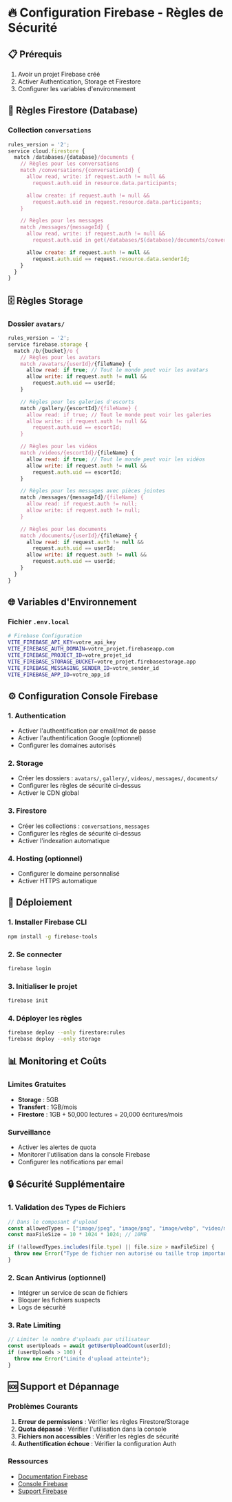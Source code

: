 # 🔥 Configuration Firebase - Règles de Sécurité

## 📋 Prérequis

1. Avoir un projet Firebase créé
2. Activer Authentication, Storage et Firestore
3. Configurer les variables d'environnement

## 🔐 Règles Firestore (Database)

### Collection `conversations`

```javascript
rules_version = '2';
service cloud.firestore {
  match /databases/{database}/documents {
    // Règles pour les conversations
    match /conversations/{conversationId} {
      allow read, write: if request.auth != null &&
        request.auth.uid in resource.data.participants;

      allow create: if request.auth != null &&
        request.auth.uid in request.resource.data.participants;
    }

    // Règles pour les messages
    match /messages/{messageId} {
      allow read, write: if request.auth != null &&
        request.auth.uid in get(/databases/$(database)/documents/conversations/$(resource.data.conversationId)).data.participants;

      allow create: if request.auth != null &&
        request.auth.uid == request.resource.data.senderId;
    }
  }
}
```

## 🗄️ Règles Storage

### Dossier `avatars/`

```javascript
rules_version = '2';
service firebase.storage {
  match /b/{bucket}/o {
    // Règles pour les avatars
    match /avatars/{userId}/{fileName} {
      allow read: if true; // Tout le monde peut voir les avatars
      allow write: if request.auth != null &&
        request.auth.uid == userId;
    }

    // Règles pour les galeries d'escorts
    match /gallery/{escortId}/{fileName} {
      allow read: if true; // Tout le monde peut voir les galeries
      allow write: if request.auth != null &&
        request.auth.uid == escortId;
    }

    // Règles pour les vidéos
    match /videos/{escortId}/{fileName} {
      allow read: if true; // Tout le monde peut voir les vidéos
      allow write: if request.auth != null &&
        request.auth.uid == escortId;
    }

    // Règles pour les messages avec pièces jointes
    match /messages/{messageId}/{fileName} {
      allow read: if request.auth != null;
      allow write: if request.auth != null;
    }

    // Règles pour les documents
    match /documents/{userId}/{fileName} {
      allow read: if request.auth != null &&
        request.auth.uid == userId;
      allow write: if request.auth != null &&
        request.auth.uid == userId;
    }
  }
}
```

## 🌐 Variables d'Environnement

### Fichier `.env.local`

```bash
# Firebase Configuration
VITE_FIREBASE_API_KEY=votre_api_key
VITE_FIREBASE_AUTH_DOMAIN=votre_projet.firebaseapp.com
VITE_FIREBASE_PROJECT_ID=votre_projet_id
VITE_FIREBASE_STORAGE_BUCKET=votre_projet.firebasestorage.app
VITE_FIREBASE_MESSAGING_SENDER_ID=votre_sender_id
VITE_FIREBASE_APP_ID=votre_app_id
```

## ⚙️ Configuration Console Firebase

### 1. Authentication

- Activer l'authentification par email/mot de passe
- Activer l'authentification Google (optionnel)
- Configurer les domaines autorisés

### 2. Storage

- Créer les dossiers : `avatars/`, `gallery/`, `videos/`, `messages/`, `documents/`
- Configurer les règles de sécurité ci-dessus
- Activer le CDN global

### 3. Firestore

- Créer les collections : `conversations`, `messages`
- Configurer les règles de sécurité ci-dessus
- Activer l'indexation automatique

### 4. Hosting (optionnel)

- Configurer le domaine personnalisé
- Activer HTTPS automatique

## 🚀 Déploiement

### 1. Installer Firebase CLI

```bash
npm install -g firebase-tools
```

### 2. Se connecter

```bash
firebase login
```

### 3. Initialiser le projet

```bash
firebase init
```

### 4. Déployer les règles

```bash
firebase deploy --only firestore:rules
firebase deploy --only storage
```

## 📊 Monitoring et Coûts

### Limites Gratuites

- **Storage** : 5GB
- **Transfert** : 1GB/mois
- **Firestore** : 1GB + 50,000 lectures + 20,000 écritures/mois

### Surveillance

- Activer les alertes de quota
- Monitorer l'utilisation dans la console Firebase
- Configurer les notifications par email

## 🔒 Sécurité Supplémentaire

### 1. Validation des Types de Fichiers

```javascript
// Dans le composant d'upload
const allowedTypes = ["image/jpeg", "image/png", "image/webp", "video/mp4"];
const maxFileSize = 10 * 1024 * 1024; // 10MB

if (!allowedTypes.includes(file.type) || file.size > maxFileSize) {
  throw new Error("Type de fichier non autorisé ou taille trop importante");
}
```

### 2. Scan Antivirus (optionnel)

- Intégrer un service de scan de fichiers
- Bloquer les fichiers suspects
- Logs de sécurité

### 3. Rate Limiting

```javascript
// Limiter le nombre d'uploads par utilisateur
const userUploads = await getUserUploadCount(userId);
if (userUploads > 100) {
  throw new Error("Limite d'upload atteinte");
}
```

## 🆘 Support et Dépannage

### Problèmes Courants

1. **Erreur de permissions** : Vérifier les règles Firestore/Storage
2. **Quota dépassé** : Vérifier l'utilisation dans la console
3. **Fichiers non accessibles** : Vérifier les règles de sécurité
4. **Authentification échoue** : Vérifier la configuration Auth

### Ressources

- [Documentation Firebase](https://firebase.google.com/docs)
- [Console Firebase](https://console.firebase.google.com)
- [Support Firebase](https://firebase.google.com/support)
